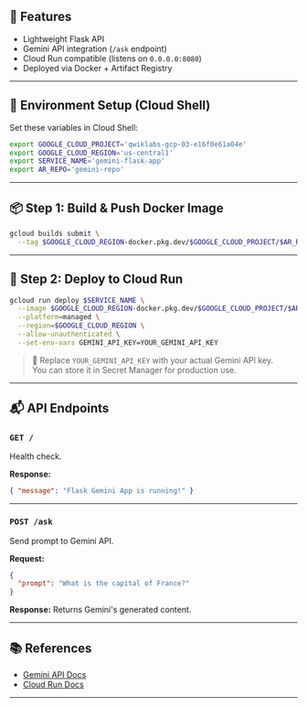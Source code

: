 ## 🧠 Features

- Lightweight Flask API
- Gemini API integration (`/ask` endpoint)
- Cloud Run compatible (listens on `0.0.0.0:8080`)
- Deployed via Docker + Artifact Registry

---


## 🔧 Environment Setup (Cloud Shell)

Set these variables in Cloud Shell:

```bash
export GOOGLE_CLOUD_PROJECT='qwiklabs-gcp-03-e16f0e61a04e'
export GOOGLE_CLOUD_REGION='us-central1'
export SERVICE_NAME='gemini-flask-app'
export AR_REPO='gemini-repo'
```

---

## 📦 Step 1: Build & Push Docker Image

```bash
gcloud builds submit \
  --tag $GOOGLE_CLOUD_REGION-docker.pkg.dev/$GOOGLE_CLOUD_PROJECT/$AR_REPO/$SERVICE_NAME
```

---

## 🚀 Step 2: Deploy to Cloud Run

```bash
gcloud run deploy $SERVICE_NAME \
  --image $GOOGLE_CLOUD_REGION-docker.pkg.dev/$GOOGLE_CLOUD_PROJECT/$AR_REPO/$SERVICE_NAME \
  --platform=managed \
  --region=$GOOGLE_CLOUD_REGION \
  --allow-unauthenticated \
  --set-env-vars GEMINI_API_KEY=YOUR_GEMINI_API_KEY
```

> 🔐 Replace `YOUR_GEMINI_API_KEY` with your actual Gemini API key.  
> You can store it in Secret Manager for production use.

---

## 📬 API Endpoints

### `GET /`
Health check.

**Response:**
```json
{ "message": "Flask Gemini App is running!" }
```

---

### `POST /ask`
Send prompt to Gemini API.

**Request:**
```json
{
  "prompt": "What is the capital of France?"
}
```

**Response:**
Returns Gemini's generated content.

---

## 📚 References

- [Gemini API Docs](https://ai.google.dev/)
- [Cloud Run Docs](https://cloud.google.com/run/docs)

---
